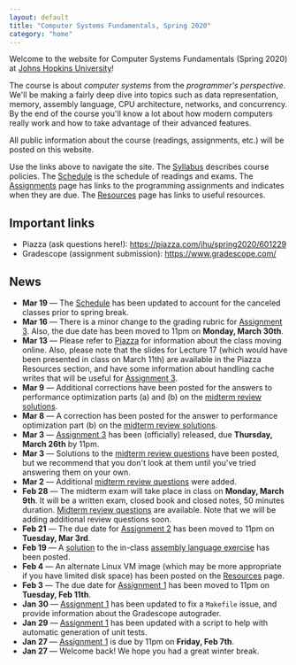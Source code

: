 ```yaml
---
layout: default
title: "Computer Systems Fundamentals, Spring 2020"
category: "home"
---
```


Welcome to the website for Computer Systems Fundamentals (Spring 2020) at <a href="https://www.jhu.edu/">Johns Hopkins University</a>!

The course is about *computer systems* from the *programmer's perspective*.  We'll be making a fairly deep dive into topics such as data representation, memory, assembly language, CPU architecture, networks, and concurrency.  By the end of the course you'll know a lot about how modern computers really work and how to take advantage of their advanced features.

All public information about the course (readings, assignments, etc.) will be posted on this website.

Use the links above to navigate the site.  The [Syllabus](syllabus.html) describes course policies. The [Schedule](schedule.html) is the schedule of readings and exams.  The [Assignments](assignments.html) page has links to the programming assignments and indicates when they are due.  The [Resources](resources.html) page has links to useful resources.

## Important links

* Piazza (ask questions here!): <https://piazza.com/jhu/spring2020/601229>
* Gradescope (assignment submission): <https://www.gradescope.com/>

## News

* **Mar 19** — The [Schedule](schedule.html) has been updated to account for the canceled classes prior to spring break.
* **Mar 16** — There is a minor change to the grading rubric for [Assignment 3](assign/assign03.html). Also, the due date has been moved to 11pm on **Monday, March 30th**.
* **Mar 13** — Please refer to [Piazza](https://piazza.com/jhu/spring2020/601229) for information about the class moving online. Also, please note that the slides for Lecture 17 (which would have been presented in class on March 11th) are available in the Piazza Resources section, and have some information about handling cache writes that will be useful for [Assignment 3](assign/assign03.html).
* **Mar 9** — Additional corrections have been posted for the answers to performance optimization parts (a) and (b) on the [midterm review solutions](exercise/midterm_review_soln.html).
* **Mar 8** — A correction has been posted for the answer to performance optimization part (b) on the [midterm review solutions](exercise/midterm_review_soln.html).
* **Mar 3** — [Assignment 3](assign/assign03.html) has been (officially) released, due **Thursday, March 26th** by 11pm.
* **Mar 3** — Solutions to the [midterm review questions](exercise/midterm_review.html) have been posted, but we recommend that you don't look at them until you've tried answering them on your own.
* **Mar 2** — Additional [midterm review questions](exercise/midterm_review.html) were added.
* **Feb 28** — The midterm exam will take place in class on **Monday, March 9th**. It will be a written exam, closed book and closed notes, 50 minutes duration. [Midterm review questions](exercise/midterm_review.html) are available. Note that we will be adding additional review questions soon.
* **Feb 21** — The due date for [Assignment 2](assign/assign02.html) has been moved to 11pm on **Tuesday, Mar 3rd**.
* **Feb 19** — A [solution](exercise/asmExerciseSoln.zip) to the in-class [assembly language exercise](exercise/assembly.html) has been posted.
* **Feb 4** — An alternate Linux VM image (which may be more appropriate if you have limited disk space) has been posted on the [Resources](resources.html) page.
* **Feb 3** — The due date for [Assignment 1](assign/assign01.html) has been moved to 11pm on **Tuesday, Feb 11th**.
* **Jan 30** — [Assignment 1](assign/assign01.html) has been updated to fix a `Makefile` issue, and provide information about the Gradescope autograder.
* **Jan 29** — [Assignment 1](assign/assign01.html) has been updated with a script to help with automatic generation of unit tests.
* **Jan 27** — [Assignment 1](assign/assign01.html) is due by 11pm on **Friday, Feb 7th**.
* **Jan 27** — Welcome back! We hope you had a great winter break.
